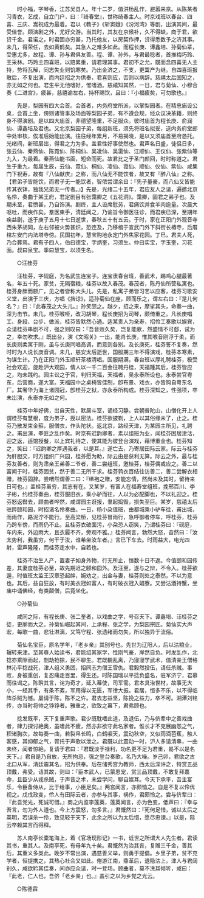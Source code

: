 <!-- { "loadSidebar": true } -->
　　时小福，字琴香，江苏吴县人。年十二岁，值洪杨乱作，避嚣来京。从陈某者习青衣，艺成，自立门户，曰：『绮春堂』，世称绮春主人。时京戏班以春台、四喜、三庆、嵩祝成为最着。君以《教子》《斩窦娥》《汾河湾》等剧，出演其间，最受佳誉。顾演剧之外，尤好交游。当其时，其友在京候补，久不得缺，商于君，欲贷千金。君诺之，时君固亦穷甚，乃托他友，以房契作押，贷得悉数予之济其事。未几，得荣任，去如黄鹤矣。其急人之难多如此。而程长庚、谭鑫培、孙菊仙辈，受惠尤多，故程、谭、孙与君俱友善。程、谭、孙外，与君最稔者，首推梅巧玲、王采林。巧玲主四喜班，以赔累重，请君理其事。君初不之允，既而念四喜无人主持，势将瓦解，同志失业则饥寒矣。乃出金济之，不支，更鬻产为继。自四喜班报散后，不复出演，而内廷招之为供奉，君喜则应，否则以病辞。慈禧太后固知之，亦无如之何也。君生平无他嗜好，惟嗜酒。慈禧知其然，一日，君与菊仙、小穆合奏《二进宫》，疲甚，慈禧谕左右，持杯赐饮，且曰：『小福疲矣，可勿歌也。』 

　　先是，梨园有四大会首。会首者，内务府堂所派，以掌梨园者。在精忠庙设公桌，会首上坐，傍则诸管事及场面等梨园子弟，有不遵会规，经众议决革籍，则终身不得演剧。是以四大庙首，非德望隆重，不足服众。彼时庙首为程长庚、俞润仙、谭鑫培及君也。又北京梨园子弟，每组新班，须先将班名拟妥，送内务府堂郎中处审核，俟准后始能出演。往往经年累月，不易揭晓，是以又须庙首至府恳托。光绪间，新班层岀，得君之力为多。盖君性好事使然也。君声名日盛，徒侣日多，张云仙、秦燕仙、陈霓仙、陈桐仙、吴凌仙、吴霭仙、江顺仙、王仪仙、张紫仙等九入，为最着。秦燕仙能书画，短命而死。故君比之于圣门颜回，时时称道之。君生于重九，每届生辰，云仙、霓仙、桐仙、凌仙、霭仙、顺仙、仪仙、紫仙、咸集门下祝寿，故有『八仙献庆』之称，而八仙无不能饮者，故又有『醉八仙』之称。【君弟子皆能饮，而君子无一能饮者，智侬尝谓余曰：『先子量豪，而八仙又皆能传其衣钵，独我兄弟无一传者。』】先是，光绪二十五年，君应友人之请，遍邀北京名伶，奏曲于某王府，君定剧目有张霭卿之《五花洞》。霭卿，固君之弟子也。及期未至，君愤甚，乃自饰演。剧终，主人设席慰劳，君痛饮并食羊肉逾量。次晨大呕吐，而疾作矣。羣医束手，清廷闻之，乃谕旨令御医往诊，而君疾已深，至期年疾益剧，遂于庚子五月十七日逝世，春秋五十有五云。于时，家在正阳门外观音寺西朱茅胡同，左右邻被火势甚炽，恐连及，乃移棺于宣武门外下斜街长椿寺，后厝棺左安门内法塔寺傍。民国初年，慧宝购地永定门外焦家花园。丁巳，君夫人死，乃合葬焉。君有子四人，伯曰德宝，字炳奎，习须生。仲曰实宝，字玉奎，习花面。叔曰泉宝。季曰慧宝，以须生名。 

　　○汪桂芬 

　　汪桂芬，字砚庭，为名武生连宝子。连宝隶春台班，善武术，踢鸡心腿最著名，年五十死。家贫，无隔宿粮，桂芬以故入春茂。春茂者，陈丹仙所营私寓也。桂芬身胖而额广，见之者皆称大头儿。先是，私寓子弟皆习艺以应客，桂芬习歌安义堂，出演于三庆，方唱《挡谅》，适孙菊仙在座，顾而乐之，谓左右曰：『是儿何名？』曰：『此春茂之大头儿。』孙笑颔之。越夕，招之来，摩挲其头，命奏一曲，深为击节。未几，桂芬喉哑，改习胡琴，程长庚招为司琴，颇倚重之。凡长庚唱工、身段、台步、做派，桂芬皆默然心通。适某贵人为亲寿，招伶工奏歌以娱宾，众请桂芬串剧不可，强之则叹曰：『吾音败久矣，岂复能歌，然盛情不可郄，试为之，幸勿吹求。』既出台，演《文昭关》一出，能肖长庚，惟其喉音刚浮于柔，而长庚则柔寓于刚，虽与长庚同唱高调，而意则各别。及长庚死，桂芬誓不复奏，然时时为人说长庚音调。未几，慈安太后逝世，国服期三年不得演戏，桂芬本寒素，为谋生计。乃在正阳门外玉顺轩茶楼清唱。国服期满，春台班以厚礼聘桂芬，极受社会欢迎，旋赴沪大观园，倩人以一千二百金往聘丹桂，天福踵其后，桂芬皆应之，均未践约。园主讼之于官，判归天福，天福者，吴永泰所设也。永泰尝官粤东，后营商，遂大富。天福园中之桌椅皆佳制，卽布景、戏衣，亦皆购自粤东名厂。其奢华为海上诸园冠，卽桂芬之狱，亦永泰所构成。桂芬深知之，性强项，卒未岀演，永泰亦无如之何。 

　　桂芬中年好佛，岀自天性，默居斗室，诵经习静。尝朝普陀山，山僧化开上人谓桂芬有慧根，度为弟子，授以密法。桂芬欲披剃，上人以其俗缘未了，止之。桂芬乃散发束金箍，服僧衣，作头陀状。返北京，路经天津，为某园主所见，礼聘之。甫出演，拳匪之乱作矣。时京有迟韵卿者，素以组班为业，闻桂芬困居津沽，迎之返，适馆授餐，以上宾礼待之，使其能为彼登台演戏，藉博重金也。桂芬知之，笑曰：『迟韵卿之厚遇我者，以是耳。』遂亡去，乃寄居田际云家。际云与桂芬为肝胆交，时方组织广兴园，桂芬愿为助，际云由是获利无算。际云之外，最与桂芬友善者，则为肃亲王弟善二爷者，善二尝组班，邀桂芬，桂芬偶或应之。善二以富闻于时，桂芬固贫，然于善二无所干求。桂芬鹑衣百结往访善二，善二尝解衣相赠，桂芬固辞。尝喟然谓善二曰：『绨袍之赠，安能忘情，然尚未及其时，留待来日可也。』盖桂芬虽穷，其志有在。又某岁，有富人在福寿堂组班，挽邢百川、李子彬，约桂芬奏曲，桂芬服旧衣，乘小驴而往，人以为必配脚也，不以礼迎之。桂芬怒返辔去，顾曲者哗然，咸谓园主诳报，羣起捣毁，损失至巨。某岁，慈禧太后驻跸颐和园，时招诸名伶奏曲。一日，杨小朶值班，由都城乘小驴车往，甫出城，而雨作，路泥泞不能行。至高梁桥，见桂芬冒雨行，急呼御者停车，呼桂芬，桂芬乃跨车傍，而雨仍不止。且桂芬衣破面污，小朶恐人窃笑，乃谓桂芬曰：『砚庭，车内来，外边雨大，且衣履不齐，旁观不雅。』桂芬闻言，勃然大怒，奋然曰：『汝太势利，我虽穷，何干于汝，谁希坐汝车者。』言已下车去。时雨益大，电光四射，雷声隆隆，而桂芬走水中，自若也。 

　　桂芬不治生人产，置妻子如身外物，行无所止，恒数十日不返。今值颐和园传差，其妻度桂芬必至，故先期迟之颐和园外。及汪至，遂与之辩，不令入。桂芬欲遁，时值班太监王汉章恐起衅，婉劝之，出金与妻，桂芬则处之泰然，不以为意也。其后，益自狂放，有时美衣冠如富人，有时破衣冠入娼寮。又尝沽酒持蟹，坐庙中诵佛经，有类颠僧，后竟坐化。 

　　○孙菊仙 

　　咸同之际，有程长庚、张二奎者，以戏曲之学，号召天下。谭鑫培、汪桂芬之徒，更廓而大之。孙菊仙崛起其间，上承程、张之学，为梨园宗匠。菊仙实大声宏，每歌一曲，悲壮淋漓，又笃守程、张遗绪而勿失，所以独异于流俗。 

　　菊仙名宝臣，原名学年，『老乡亲』其别号也。先世为辽阳人，后以沽粮业，辗转来津。至其尊人始读书，君能绍其家学，性刚气豪，岸然自负。时发乱作，北捻亦乘隙而起，剽劫抢掠，民不聊生。君既覩乱离，乃寖寖学武术，值清亲王僧格林沁平捻战死，津人组义勇团，招同志为僧王雪仇。君毅然投伍，请任杀贼。事败，身被重创，复忍痛走百里，得生还。时陈国瑞以平捻负盛名，驻军济宁，君慕而往谒之。陈耹其言，诧为奇才，延入幕使，司军需。君本具治世材，故事无大小，一经其手，有条不紊，军用得以无匮，军律大振。君居，恒多不乐，以不得临阵杀贼为憾。屡请于陈，陈不之许。君去志益坚，陈挽之益力，卒不可。湘潭刘铭传，亦当时将帅之铮铮者。雅重之，欲致之幕下，君弗顾也。 

　　捻发既平，天下复重声歌。君少既耽嗜此道，及退伍，乃与侪辈中之善戏曲者，肆力探讨絶奥，虽嗜此不疲，然亦非欲守此名家者。惟长才不克展幽怨之气，积诸胸次，故每奏一曲，若裂帛长鸣，白鹤唳天，震动秋空，又似雨滴芭蕉，触人客感，其抑郁之气，胥托于声歌以泄之。君既以此震动一时，沪人多请清串，一曲未终，闻者惊絶，复请于君曰：『君既淡于禄利，功名更不足为君重，曷不以是名天下。』君自是乃自放，无所拘忌，强之登台奏歌，名乃大噪。岁己卯，君欲之古北口从军，清廷震其名，招为供奉。后在储秀宫为教师，西太后深许之，特赏五品顶戴，弗受。诘其故，则曰：『臣本武人，已蒙恩宠，赏三品顶戴，不敢复拜嘉命，且臣少从戎杀贼，于声音之术，未尝学问，聊自娱耳。今天下承平，吾主宴乐，令臣备侍从，比于给事，小臣足矣。』两宫闻言，亦颇恤之。自是不复以伶优视之。戊戌政变，伶人有田际云者，亦参与其事，祸作，君颇怜之。尝与侪辈曰：『此吾党光，死诚可惜。』商之内监李莲英，莲英闻言，亦为色变，低声曰：『幸与吾言，勿为外人道也。今上方震怒，勿多言。』君慨然曰：『死何足惜，诚以太后之英明，若误杀一伶，致见轻于天下，此余之所以为太后惜，愿尽忠谏。』以是，际云卒赖其言而得释。 

　　苏人南亭长橐笔海上，着《官场现形记》一书，诋世之所谓大人先生者。君读其书，重其人。及南亭死，有母年九十矣。君慨然为治其丧，复赠三千金，善其后，其重义多类此。晚岁不常出演，遇慈善义举，则勇于提倡。乡里子弟，贫不克学者，恒提携之，其热心社会又如此。倦游江南，鼎革后，退隐沽上。津人与君阔别久，咸欲耹其佳奏，间亦应众请，时一登场。顾曲者，莫不洗耳倾听，咸曰：『此老，仁人也，吾侪「老乡亲」也。』盖引之以为乡党之光云。 

　　○陈德霖 

